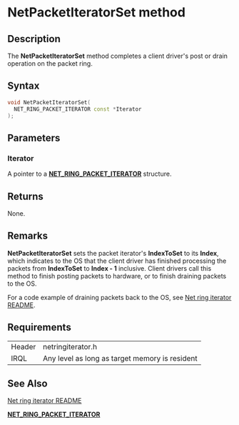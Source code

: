 # NetPacketIteratorSet method


## Description



The **NetPacketIteratorSet** method completes a client driver's post or drain operation on the packet ring.

## Syntax

```C++
void NetPacketIteratorSet(
  NET_RING_PACKET_ITERATOR const *Iterator
);
```

## Parameters

### Iterator

A pointer to a [**NET_RING_PACKET_ITERATOR**](net_ring_packet_iterator.md) structure.

## Returns

None.

## Remarks

**NetPacketIteratorSet** sets the packet iterator's **IndexToSet** to its **Index**, which indicates to the OS that the client driver has finished processing the packets from **IndexToSet** to **Index - 1** inclusive. Client drivers call this method to finish posting packets to hardware, or to finish draining packets to the OS.

For a code example of draining packets back to the OS, see [Net ring iterator README](README.md).

## Requirements

| | |
| --- | --- |
| Header | netringiterator.h |
| IRQL | Any level as long as target memory is resident |

## See Also

[Net ring iterator README](README.md)

[**NET_RING_PACKET_ITERATOR**](net_ring_packet_iterator.md)
